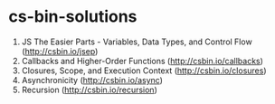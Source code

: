 # cs-bin-solutions

1. JS The Easier Parts - Variables, Data Types, and Control Flow (http://csbin.io/jsep)
2. Callbacks and Higher-Order Functions (http://csbin.io/callbacks)
3. Closures, Scope, and Execution Context (http://csbin.io/closures)
4. Asynchronicity (http://csbin.io/async)
6. Recursion (http://csbin.io/recursion)

